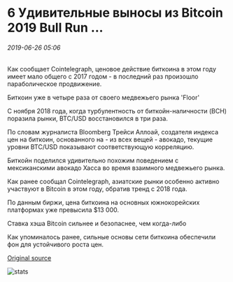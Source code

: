 # 6 Удивительные выносы из Bitcoin 2019 Bull Run ...

###### 2019-06-26 05:06

Как сообщает Cointelegraph, ценовое действие биткоина в этом году имеет мало общего с 2017 годом - в последний раз произошло параболическое продвижение.

Биткоин уже в четыре раза от своего медвежьего рынка 'Floor'

С ноября 2018 года, когда турбулентность от биткойн-наличности (BCH) поразила рынки, BTC/USD восстановился в три раза.

По словам журналиста Bloomberg Трейси Аллоай, создателя индекса цен на биткоин, основанного на - из всех вещей - авокадо, текущие уровни BTC/USD показывают соответствующую корреляцию.

Биткойн поделился удивительно похожим поведением с мексиканскими авокадо Хасса во время взаимного медвежьего рынка.

Как ранее сообщал Cointelegraph, азиатские рынки особенно активно участвуют в Bitcoin в этом году, обратив тренд с 2018 года.

По данным биржи, цена биткоина на основных южнокорейских платформах уже превысила $13 000.

Ставка хэша Bitcoin сильнее и безопаснее, чем когда-либо

Как упоминалось ранее, сильные основы сети биткоина обеспечили фон для устойчивого роста цен.

[Original source](https://cointelegraph.com/news/6-surprising-takeaways-from-bitcoins-2019-bull-run)

![stats](https://c.statcounter.com/11760860/0/a89fa40b/1/ "stats")